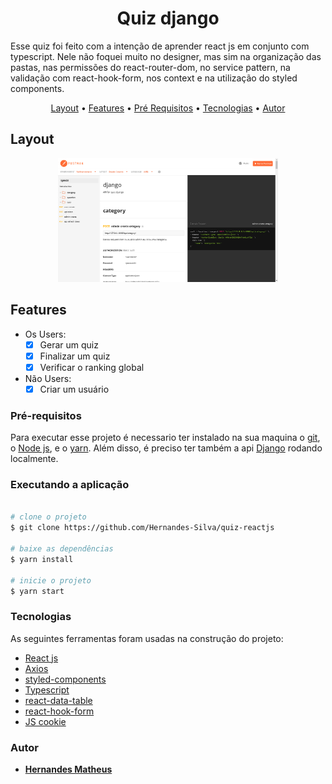<h1 align="center">Quiz django</h1>

<p >Esse quiz foi feito com a intenção de aprender react js em conjunto com typescript. Nele não foquei muito no designer, mas sim na organização das pastas, nas permissões do react-router-dom, no service pattern, na validação com react-hook-form, nos context e na utilização do styled components.
</p>

<p align="center">
 <a href="#layout">Layout</a> •
 <a href="#features">Features</a> •
 <a href="#pré-requisitos">Pré Requisitos</a> •
 <a href="#tecnologias">Tecnologias</a> •
 <a href="#autor">Autor</a>
</p>

## Layout


<p align="center">
 <img src="https://github.com/Hernandes-Silva/desafio--django/blob/master/github/postman.png" height='70%' width='70%'>
 
</p>

## Features

- Os Users:
   - [x] Gerar um quiz
   - [x] Finalizar um quiz
   - [X] Verificar o ranking global
- Não Users:
  - [x] Criar um usuário

### Pré-requisitos

Para executar esse projeto é necessario ter instalado na sua maquina o [git](https://git-scm.com/), o [Node js](https://nodejs.org/en/), e o [yarn](https://yarnpkg.com/). Além disso, é preciso ter também a api [Django](https://github.com/Hernandes-Silva/desafio--django) rodando localmente.

### Executando a aplicação

```bash

# clone o projeto
$ git clone https://github.com/Hernandes-Silva/quiz-reactjs

# baixe as dependências
$ yarn install

# inicie o projeto
$ yarn start

```
### Tecnologias

As seguintes ferramentas foram usadas na construção do projeto:
- [React js](https://pt-br.reactjs.org/)
- [Axios](https://axios-http.com/ptbr/docs/intro)
- [styled-components](https://styled-components.com/)
- [Typescript](https://www.typescriptlang.org/)
- [react-data-table](https://www.npmjs.com/package/react-data-table-component)
- [react-hook-form](https://react-hook-form.com/)
- [JS cookie](https://www.npmjs.com/package/js-cookie)



### Autor
* [**Hernandes Matheus**](https://github.com/Hernandes-Silva)